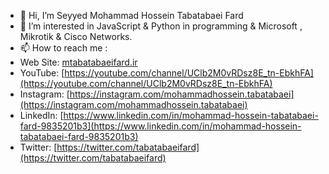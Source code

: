- 👋 Hi, I’m Seyyed Mohammad Hossein Tabatabaei Fard
- 👀 I’m interested in JavaScript & Python in programming & Microsoft , Mikrotik & Cisco Networks.
- 📫 How to reach me :
- Web Site: [mtabatabaeifard.ir](https://mtabatabaeifard.ir)
- YouTube: [https://youtube.com/channel/UClb2M0vRDsz8E_tn-EbkhFA](https://youtube.com/channel/UClb2M0vRDsz8E_tn-EbkhFA)
- Instagram: [https://instagram.com/mohammadhossein.tabatabaei](https://instagram.com/mohammadhossein.tabatabaei)
- LinkedIn: [https://www.linkedin.com/in/mohammad-hossein-tabatabaei-fard-9835201b3](https://www.linkedin.com/in/mohammad-hossein-tabatabaei-fard-9835201b3)
- Twitter: [https://twitter.com/tabatabaeifard](https://twitter.com/tabatabaeifard)

<!---
mtabatabaeifard/mtabatabaeifard is a ✨ special ✨ repository because its `README.md` (this file) appears on your GitHub profile.
You can click the Preview link to take a look at your changes.
--->
